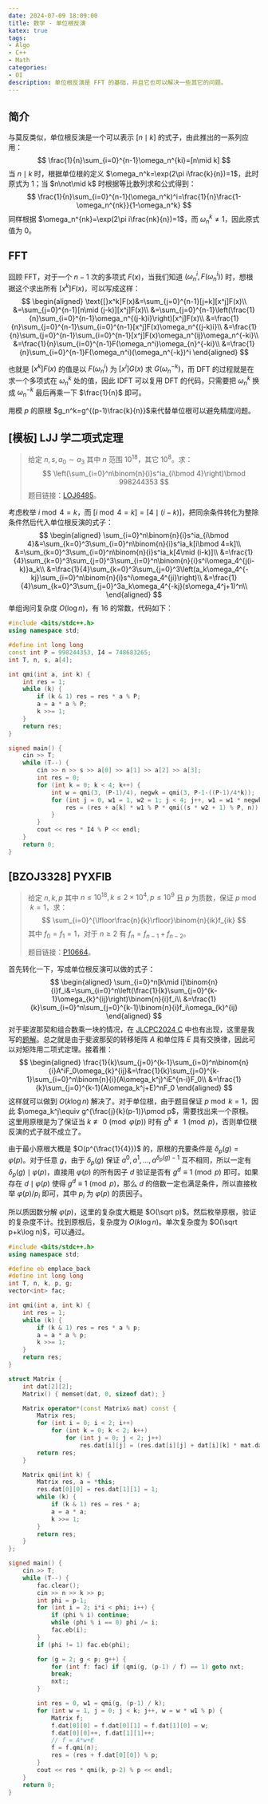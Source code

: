 ```yaml
---
date: 2024-07-09 18:09:00
title: 数学 - 单位根反演
katex: true
tags:
- Algo
- C++
- Math
categories:
- OI
description: 单位根反演是 FFT 的基础，并且它也可以解决一些其它的问题。
---
```


## 简介

与莫反类似，单位根反演是一个可以表示 $[n\mid k]$ 的式子，由此推出的一系列应用：
$$
\frac{1}{n}\sum_{i=0}^{n-1}\omega_n^{ki}=[n\mid k]
$$
当 $n\mid k$ 时，根据单位根的定义 $\omega_n^k=\exp(2\pi i\frac{k}{n})=1$，此时原式为 $1$；当 $n\not\mid k$ 时根据等比数列求和公式得到：
$$
\frac{1}{n}\sum_{i=0}^{n-1}(\omega_n^k)^i=\frac{1}{n}\frac{1-\omega_n^{nk}}{1-\omega_n^k}
$$
同样根据 $\omega_n^{nk}=\exp(2\pi i\frac{nk}{n})=1$，而 $\omega_n^k\ne 1$，因此原式值为 $0$​。

## FFT

回顾 FFT，对于一个 $n-1$ 次的多项式 $F(x)$，当我们知道 $(\omega_n^i,F(\omega_n^i))$ 时，想根据这个求出所有 $[x^k]F(x)$，可以写成这样：
$$
\begin{aligned}
\text{[}x^k]F(x)&=\sum_{j=0}^{n-1}[j=k][x^j]F(x)\\
&=\sum_{j=0}^{n-1}[n\mid (j-k)][x^j]F(x)\\
&=\sum_{j=0}^{n-1}\left(\frac{1}{n}\sum_{i=0}^{n-1}\omega_n^{(j-k)i}\right)[x^j]F(x)\\
&=\frac{1}{n}\sum_{j=0}^{n-1}\sum_{i=0}^{n-1}[x^j]F(x)\omega_n^{(j-k)i}\\
&=\frac{1}{n}\sum_{j=0}^{n-1}\sum_{i=0}^{n-1}[x^j]F(x)\omega_n^{ij}\omega_n^{-ki}\\
&=\frac{1}{n}\sum_{i=0}^{n-1}F(\omega_n^i)\omega_{n}^{-ki}\\
&=\frac{1}{n}\sum_{i=0}^{n-1}F(\omega_n^i)(\omega_n^{-k})^i
\end{aligned}
$$

也就是 $[x^k]F(x)$ 的值是以 $F(\omega_n^i)$ 为 $[x^i]G(x)$ 求 $G(\omega_n^{-k})$，而 DFT 的过程就是在求一个多项式在 $\omega_n^k$ 处的值，因此 IDFT 可以复用 DFT 的代码，只需要把 $\omega_n^k$ 换成 $\omega_n^{-k}$ 最后再乘一下 $\frac{1}{n}$ 即可。

用模 $p$ 的原根 $g_n^k=g^{(p-1)\frac{k}{n}}$​ 来代替单位根可以避免精度问题。

## [模板] LJJ 学二项式定理

> 给定 $n,s,a_0\sim a_3$ 其中 $n$ 范围 $10^{18}$，其它 $10^8$。求：
> $$
> \left(\sum_{i=0}^n\binom{n}{i}s^ia_{i\bmod 4}\right)\bmod 998244353
> $$
> 题目链接：[LOJ6485](https://loj.ac/p/6485)。

考虑枚举 $i\bmod 4=k$，而 $[i\bmod 4=k]=[4\mid (i-k)]$，把同余条件转化为整除条件然后代入单位根反演的式子：
$$
\begin{aligned}
\sum_{i=0}^n\binom{n}{i}s^ia_{i\bmod 4}&=\sum_{k=0}^3\sum_{i=0}^n\binom{n}{i}s^ia_k[i\bmod 4=k]\\
&=\sum_{k=0}^3\sum_{i=0}^n\binom{n}{i}s^ia_k[4\mid (i-k)]\\
&=\frac{1}{4}\sum_{k=0}^3\sum_{j=0}^3\sum_{i=0}^n\binom{n}{i}s^i\omega_4^{j(i-k)}a_k\\
&=\frac{1}{4}\sum_{k=0}^3\sum_{j=0}^3\left(a_k\omega_4^{-kj}\sum_{i=0}^n\binom{n}{i}s^i\omega_4^{ji}\right)\\
&=\frac{1}{4}\sum_{k=0}^3\sum_{j=0}^3a_k\omega_4^{-kj}(s\omega_4^j+1)^n\\
\end{aligned}
$$
单组询问复杂度 $O(\log n)$，有 $16$ 的常数，代码如下：

```cpp
#include <bits/stdc++.h>
using namespace std;

#define int long long
const int P = 998244353, I4 = 748683265;
int T, n, s, a[4];

int qmi(int a, int k) {
    int res = 1;
    while (k) {
        if (k & 1) res = res * a % P;
        a = a * a % P;
        k >>= 1;
    }
    return res;
}

signed main() {
    cin >> T;
    while (T--) {
        cin >> n >> s >> a[0] >> a[1] >> a[2] >> a[3];
        int res = 0;
        for (int k = 0; k < 4; k++) {
            int w = qmi(3, (P-1)/4), negwk = qmi(3, P-1-((P-1)/4*k));
            for (int j = 0, w1 = 1, w2 = 1; j < 4; j++, w1 = w1 * negwk % P, w2 = w2 * w % P) {
                res = (res + a[k] * w1 % P * qmi((s * w2 + 1) % P, n)) % P;
            }
        }
        cout << res * I4 % P << endl;
    }
    return 0;
}
```

## [BZOJ3328] PYXFIB

> 给定 $n,k,p$ 其中 $n\le 10^{18},k\le 2\times 10^4,p\le 10^9$ 且 $p$ 为质数，保证 $p\bmod k=1$，求：
> $$
> \sum_{i=0}^{\lfloor\frac{n}{k}\rfloor}\binom{n}{ik}f_{ik}
> $$
> 其中 $f_0=f_1=1$，对于 $n\ge 2$ 有 $f_n=f_{n-1}+f_{n-2}$。
>
> 题目链接：[P10664](https://www.luogu.com.cn/problem/P10664)。

首先转化一下，写成单位根反演可以做的式子：
$$
\begin{aligned}
\sum_{i=0}^n[k\mid i]\binom{n}{i}f_i&=\sum_{i=0}^n\left(\frac{1}{k}\sum_{j=0}^{k-1}\omega_{k}^{ij}\right)\binom{n}{i}f_i\\
&=\frac{1}{k}\sum_{i=0}^n\sum_{j=0}^{k-1}\binom{n}{i}f_i\omega_{k}^{ij}
\end{aligned}
$$
对于斐波那契和组合数乘一块的情况，在 [JLCPC2024 C](https://codeforces.com/gym/105170/problem/C) 中也有出现，这里是我写的[题解](https://zhuanlan.zhihu.com/p/698751799)。总之就是由于斐波那契的转移矩阵 $A$ 和单位阵 $E$ 具有交换律，因此可以对矩阵用二项式定理。接着推：
$$
\begin{aligned}
\frac{1}{k}\sum_{j=0}^{k-1}\sum_{i=0}^n\binom{n}{i}A^iF_0\omega_{k}^{ij}&=\frac{1}{k}\sum_{j=0}^{k-1}\sum_{i=0}^n\binom{n}{i}(A\omega_k^j)^iE^{n-i}F_0\\
&=\frac{1}{k}\sum_{j=0}^{k-1}(A\omega_k^j+E)^nF_0
\end{aligned}
$$
这样就可以做到 $O(k\log n)$ 解决了。对于单位根，由于题目保证 $p\bmod k=1$，因此 $\omega_k^j\equiv g^{\frac{j}{k}(p-1)}\pmod p$，需要找出来一个原根。这里用原根是为了保证当 $k\not\equiv 0\pmod{\varphi(p)}$ 时有 $g^k\not\equiv 1\pmod p$，否则单位根反演的式子就不成立了。

由于最小原根大概是 $O(p^{\frac{1}{4}})$ 的，原根的充要条件是 $\delta_p(g)=\varphi(p)$。对于任意 $g$，由于 $\delta_p(g)$ 保证 $a^0,a^1,\dots,a^{\delta_p(g)-1}$ 互不相同，所以一定有 $\delta_p(g)\mid \varphi(p)$，直接用 $\varphi(p)$ 的所有因子 $d$ 验证是否有 $g^d\equiv 1\pmod p$ 即可。如果存在 $d\mid \varphi(p)$ 使得 $g^d\equiv 1\pmod p$，那么 $d$ 的倍数一定也满足条件，所以直接枚举 $\varphi(p)/p_i$ 即可，其中 $p_i$ 为 $\varphi(p)$ 的质因子。 

所以质因数分解 $\varphi(p)$，这里的复杂度大概是 $O(\sqrt p)$。然后枚举原根，验证的复杂度不计。找到原根后，复杂度为 $O(k\log n)$。单次复杂度为 $O(\sqrt p+k\log n)$，可以通过。

```cpp
#include <bits/stdc++.h>
using namespace std;

#define eb emplace_back
#define int long long
int T, n, k, p, g;
vector<int> fac;

int qmi(int a, int k) {
    int res = 1;
    while (k) {
        if (k & 1) res = res * a % p;
        a = a * a % p;
        k >>= 1;
    }
    return res;
}

struct Matrix {
    int dat[2][2];
    Matrix() { memset(dat, 0, sizeof dat); }

    Matrix operator*(const Matrix& mat) const {
        Matrix res;
        for (int i = 0; i < 2; i++)
            for (int k = 0; k < 2; k++)
                for (int j = 0; j < 2; j++)
                    res.dat[i][j] = (res.dat[i][j] + dat[i][k] * mat.dat[k][j]) % p;
        return res;
    }

    Matrix qmi(int k) {
        Matrix res, a = *this;
        res.dat[0][0] = res.dat[1][1] = 1;
        while (k) {
            if (k & 1) res = res * a;
            a = a * a;
            k >>= 1;
        }
        return res;
    }
};

signed main() {
    cin >> T;
    while (T--) {
        fac.clear();
        cin >> n >> k >> p;
        int phi = p-1;
        for (int i = 2; i*i < phi; i++) {
            if (phi % i) continue;
            while (phi % i == 0) phi /= i;
            fac.eb(i);
        }
        if (phi != 1) fac.eb(phi);

        for (g = 2; g < p; g++) {
            for (int f: fac) if (qmi(g, (p-1) / f) == 1) goto nxt;
            break;
            nxt:;
        }

        int res = 0, w1 = qmi(g, (p-1) / k);
        for (int w = 1, j = 0; j < k; j++, w = w * w1 % p) {
            Matrix f;
            f.dat[0][0] = f.dat[0][1] = f.dat[1][0] = w;
            f.dat[0][0]++, f.dat[1][1]++;
            // f = A*w+E
            f = f.qmi(n);
            res = (res + f.dat[0][0]) % p;
        }
        cout << res * qmi(k, p-2) % p << endl;
    }
    return 0;
}
```



